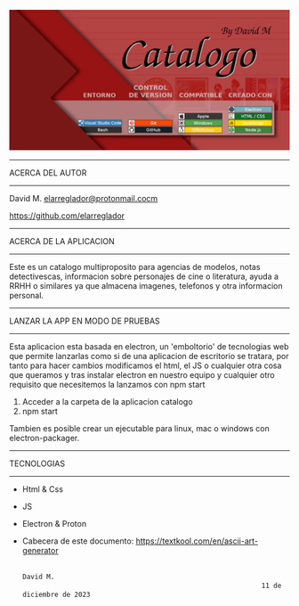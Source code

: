 ![Imagen](https://github.com/elarreglador/Catalogo/blob/master/SCREENSHOTS/Social%20preview.png)


************************************
ACERCA DEL AUTOR
************************************

David M.
elarreglador@protonmail.cocm

https://github.com/elarreglador


************************************
ACERCA DE LA APLICACION
************************************
Este es un catalogo multiproposito para agencias de modelos, notas detectivescas, 
informacion sobre personajes de cine o literatura, ayuda a RRHH o similares ya que 
almacena imagenes, telefonos y otra informacion personal.


************************************
LANZAR LA APP EN MODO DE PRUEBAS
************************************

Esta aplicacion esta basada en electron, un 'emboltorio' de tecnologias web que 
permite lanzarlas como si de una aplicacion de escritorio se tratara, por tanto 
para hacer cambios modificamos el html, el JS o cualquier otra cosa que queramos
y tras instalar electron en nuestro equipo y cualquier otro requisito que 
necesitemos la lanzamos con npm start

1) Acceder a la carpeta de la aplicacion catalogo
2) npm start

Tambien es posible crear un ejecutable para linux, mac o windows con electron-packager.


************************************
TECNOLOGIAS
************************************
 - Html & Css
 - JS
 - Electron & Proton

 - Cabecera de este documento: https://textkool.com/en/ascii-art-generator


                                                                                  David M.
                                                                   11 de diciembre de 2023


